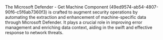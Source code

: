 The Microsoft Defender - Get Machine Component (49ed9574-ab54-4807-90f6-c5f6ab7360f3) is crafted to augment security operations by automating the extraction and enhancement of machine-specific data through Microsoft Defender. It plays a crucial role in improving error management and enriching data context, aiding in the swift and effective response to network threats.
